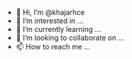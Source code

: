 - 👋 Hi, I’m @khajarhce
- 👀 I’m interested in ...
- 🌱 I’m currently learning ...
- 💞️ I’m looking to collaborate on ...
- 📫 How to reach me ...

<!---
khajarhce/khajarhce is a ✨ special ✨ repository because its `README.md` (this file) appears on your GitHub profile.
You can click the Preview link to take a look at your changes.
--->
